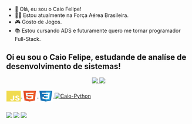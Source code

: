 - 👋 Olá, eu sou o Caio Felipe!
- 👮‍♂️ Estou atualmente na Força Aérea Brasileira.
- 🎮 Gosto de Jogos.
- 📚 Estou cursando ADS e futuramente quero me tornar programador Full-Stack.


## Oi eu sou o Caio Felipe, estudande de analíse de desenvolvimento de sistemas!
<div align="center">
  <a href="https://github.com/CaioCarv">
  <img height="160rem" src="https://github-readme-stats.vercel.app/api?username=CaioCarv&show_icons=true&theme=dracula&include_all_commits=true&count_private=true"/>
  <img height="160rem" src="https://github-readme-stats.vercel.app/api/top-langs/?username=CaioCarv&layout=compact&langs_count=7&theme=dracula"/>
</div>
<div style="display: inline_block"><br>
  <img align="center" alt="Caio-Js" height="30" width="40" src="https://raw.githubusercontent.com/devicons/devicon/master/icons/javascript/javascript-plain.svg">
  <img align="center" alt="Caio-HTML" height="30" width="40" src="https://raw.githubusercontent.com/devicons/devicon/master/icons/html5/html5-original.svg">
  <img align="center" alt="Caio-CSS" height="30" width="40" src="https://raw.githubusercontent.com/devicons/devicon/master/icons/css3/css3-original.svg">
  <img align="center" alt="Caio-Python" height="30" width="40" src="https://cdn.jsdelivr.net/gh/devicons/devicon/icons/python/python-original.svg" />

</div>
  
  ##
 
<div> 
  <a href="https://instagram.com/c.felipev" target="_blank"><img src="https://img.shields.io/badge/-Instagram-%23E4405F?style=for-the-badge&logo=instagram&logoColor=white" target="_blank"></a>
  <a href = "caiocfvc@gmail.com"><img src="https://img.shields.io/badge/-Gmail-%23333?style=for-the-badge&logo=gmail&logoColor=white" target="_blank"></a>
  <a href="https://www.linkedin.com/in/caio-carv/" target="_blank"><img src="https://img.shields.io/badge/-LinkedIn-%230077B5?style=for-the-badge&logo=linkedin&logoColor=white" target="_blank"></a> 
 
</div>

